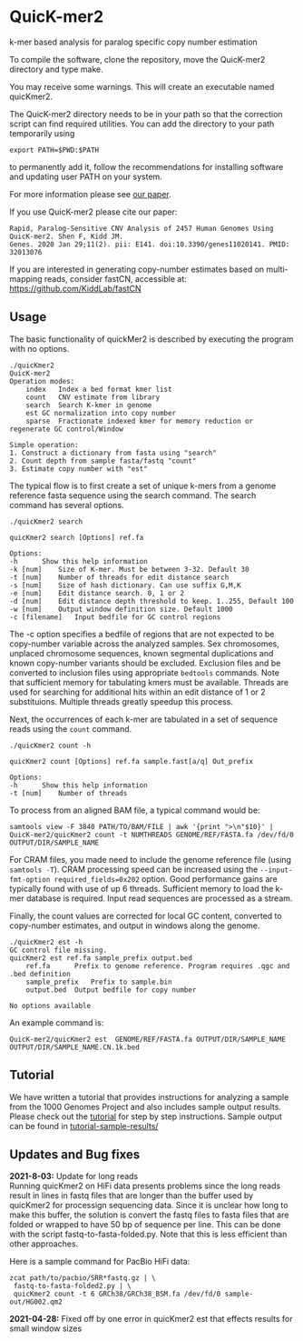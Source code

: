 # QuicK-mer2
k-mer based analysis for paralog specific copy number estimation

To compile the software, clone the repository, move the QuicK-mer2 directory and type make.

You may receive some warnings. This will create an executable named quicKmer2.  

The QuicK-mer2 directory needs to be in your path so that the correction script can find required utilities. You can add the directory to your path temporarily using

```
export PATH=$PWD:$PATH
```

to permanently add it, follow the recommendations for installing software and updating user PATH on your system.

For more information please see [our paper](https://www.mdpi.com/2073-4425/11/2/141).

If you use QuicK-mer2 please cite our paper:

```
Rapid, Paralog-Sensitive CNV Analysis of 2457 Human Genomes Using QuicK-mer2. Shen F, Kidd JM.
Genes. 2020 Jan 29;11(2). pii: E141. doi:10.3390/genes11020141. PMID: 32013076
```




If you are interested in generating copy-number estimates based on multi-mapping reads, consider fastCN, accessible at: https://github.com/KiddLab/fastCN


## Usage
The basic functionality of quickMer2 is described by executing the program with no options.

```
./quicKmer2 
QuicK-mer2
Operation modes: 
	index	Index a bed format kmer list
	count	CNV estimate from library
	search	Search K-kmer in genome
	est	GC normalization into copy number
	sparse	Fractionate indexed kmer for memory reduction or regenerate GC control/Window

Simple operation:
1. Construct a dictionary from fasta using "search"
2. Count depth from sample fasta/fastq "count"
3. Estimate copy number with "est"
```

The typical flow is to first create a set of unique k-mers from a genome reference fasta sequence using
the search command. The search command has several options.

```
./quicKmer2 search

quicKmer2 search [Options] ref.fa

Options:
-h		Show this help information
-k [num]	Size of K-mer. Must be between 3-32. Default 30
-t [num]	Number of threads for edit distance search
-s [num]	Size of hash dictionary. Can use suffix G,M,K
-e [num]	Edit distance search. 0, 1 or 2
-d [num]	Edit distance depth threshold to keep. 1..255, Default 100
-w [num]	Output window definition size. Default 1000
-c [filename]	Input bedfile for GC control regions
```

The -c option specifies a bedfile of regions that are not expected to be copy-number variable
across the analyzed samples. Sex chromosomes, unplaced chromosome sequences, known segmental duplications
and known copy-number variants should be excluded.  Exclusion files and be converted to inclusion files
using appropriate `bedtools` commands.  Note that sufficient memory for tabulating kmers must be available.  Threads
are used for searching for additional hits within an edit distance of 1 or 2 substituions.  Multiple threads greatly 
speedup this process. 

Next, the occurrences of each k-mer are tabulated in a set of sequence reads using the `count` command.

```
./quicKmer2 count -h

quicKmer2 count [Options] ref.fa sample.fast[a/q] Out_prefix

Options:
-h		Show this help information
-t [num]	Number of threads
```

To process from an aligned BAM file, a typical command would be:

```
samtools view -F 3840 PATH/TO/BAM/FILE | awk '{print ">\n"$10}' | 
QuicK-mer2/quicKmer2 count -t NUMTHREADS GENOME/REF/FASTA.fa /dev/fd/0 OUTPUT/DIR/SAMPLE_NAME
```

For CRAM files, you made need to include the genome reference file (using `samtools -T`).  CRAM 
processing speed can be increased using the  `--input-fmt-option required_fields=0x202` option. 
Good performance gains are typically found with use of up 6 threads.  Sufficient memory to
load the k-mer database is required.  Input read sequences are processed as a stream. 


Finally, the count values are corrected for local GC content, converted to copy-number estimates,
and output in windows along the genome.  

```
./quicKmer2 est -h
GC control file missing.
quicKmer2 est ref.fa sample_prefix output.bed
	ref.fa		Prefix to genome reference. Program requires .qgc and .bed definition
	sample_prefix	Prefix to sample.bin
	output.bed	Output bedfile for copy number

No options available
```


An example command is:
```
QuicK-mer2/quicKmer2 est  GENOME/REF/FASTA.fa OUTPUT/DIR/SAMPLE_NAME  OUTPUT/DIR/SAMPLE_NAME.CN.1k.bed
```

## Tutorial
We have written a tutorial that provides instructions for analyzing a sample from the 1000 Genomes Project
and also includes sample output results.  Please check out the [tutorial](tutorial.md) for step by step instructions.
Sample output can be found in [tutorial-sample-results/](tutorial-sample-results/)


## Updates and Bug fixes
<b>2021-8-03:</b> Update for long reads <br>
Running quicKmer2 on HiFi data presents problems since the long reads result in lines in
fastq files that are longer than the buffer used by quicKmer2 for processign sequencing data. Since
it is unclear how long to make this buffer, the solution is convert the fastq files to fasta files
that are folded or wrapped to have 50 bp of sequence per line.  This can be done
with the script fastq-to-fasta-folded.py.  Note that this is less efficient than other approaches.

Here is a sample command for PacBio HiFi data:
```
zcat path/to/pacbio/SRR*fastq.gz | \
 fastq-to-fasta-folded2.py | \
 quicKmer2 count -t 6 GRCh38/GRCh38_BSM.fa /dev/fd/0 sample-out/HG002.qm2
```

<b>2021-04-28:</b> Fixed off by one error in quicKmer2  est that effects results for small window sizes


